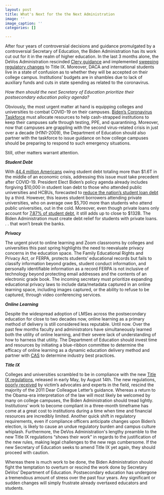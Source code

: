 ```yaml
---
layout: post
title: What's Next for the the Next Administration
image: ''
image_caption: ''
categories: []

---
```

After four years of controversial decisions and guidance promulgated by a controversial Secretary of Education, the Biden Administration has its work cut out for it in the realm of higher education. In the last 3 months alone, the DeVos Administration rescinded [Clery guidance](https://ifap.ed.gov/electronic-announcements/100920RescissionReplace2016HandbookForCampusSafetySecurityReporting) and implemented [sweeping regulatory changes](https://www.ed.gov/news/press-releases/us-department-education-launches-new-title-ix-resources-students-institutions-historic-new-rule-takes-effect) to Title IX. Moreover, DACA and international students live in a state of confusion as to whether they will be accepted on their college campus. Institutions’ budgets are in shambles due to lack of auxiliary funds and cuts in state spending as related to the coronavirus.

_How then should the next Secretary of Education prioritize their postsecondary education policy agenda?_

Obviously, the most urgent matter at hand is equipping colleges and universities to combat COVID-19 on their campuses. [Biden’s Coronavirus Taskforce](https://www.washingtonpost.com/health/2020/11/09/biden-coronavirus-task-force/) must allocate resources to help cash-strapped institutions to keep their campuses safe through testing, PPE, and quarantining. Moreover, now that campuses are grappling with the second virus-related crisis in just over a decade (H1N1-2009), the Department of Education should also partner with the taskforce to issue guidance on how college campuses should be preparing to respond to such emergency situations.

Still, other matters warrant attention.

**_Student Debt_**

With [44.4 million Americans](https://studentloanhero.com/student-loan-debt-statistics/) owing student debt totaling more than $1.6T in the middle of an economic crisis, addressing this issue must take precedent after COVID-19. President Elect Biden’s policy agenda already includes forgiving $10,000 in student loan debt to those who attended public universities and HCBUs, forecasted to [reduce the nation’s student loan debt](https://www.cnbc.com/2020/11/09/student-loan-forgiveness-could-become-a-reality-with-biden-in-office-.html) by a third. However, this leaves student borrowers attending private universities, who on average owe $5,700 more than students who attend public universities, out in the cold. Moreover, even though private loans only account for [7.87% of student debt](https://www.nerdwallet.com/article/loans/student-loans/student-loan-debt#average-student-loan-debt), it still adds up to close to $132B. The Biden Administration must create debt relief for students with private loans. . . that won’t break the banks.

**_Privacy_**

The urgent pivot to online learning and Zoom classrooms by colleges and universities this past spring highlights the need to reevaluate privacy concerns in the education space. The Family Educational Rights and Privacy Act, or FERPA, protects students’ educational records but fails to classify information beyond grades, student conduct information, and personally identifiable information as a record FERPA is not inclusive of technology beyond protecting email addresses and the contents of an electronic grade book. The incoming secretary must prioritize expanding educational privacy laws to include data/metadata captured in an online learning space, including images captured, or the ability to refuse to be captured, through video conferencing services.

**_Online Learning_**

Despite the widespread adoption of LMSes across the postsecondary education for close to two decades now, online learning as a primary method of delivery is still considered less reputable. Until now. Over the past few months faculty and administrators have simultaneously learned both the utility of online learning, and their severe lack of understanding of how to harness that utility. The Department of Education should invest time and resources by initiating a blue-ribbon committee to determine the efficacy of online learning as a dynamic education delivery method and partner with [CAS](https://www.cas.edu/) to determine industry best practices.

**_Title IX_**

Colleges and universities scrambled to be in compliance with the new [Title IX regulations](https://www.ed.gov/news/press-releases/us-department-education-launches-new-title-ix-resources-students-institutions-historic-new-rule-takes-effect), released in early May, by August 14th. The new regulations, [poorly received](https://www.insidehighered.com/news/2020/05/07/education-department-releases-final-title-ix-regulations) by victim’s advocates and experts in the field, rescind the majority of the 2011 Dear Colleague Letter’s guidance. Whereas a return to the Obama-era interpretation of the law will most likely be welcomed by many on college campuses, the Biden Administration should tread lightly. Institutions’ work to become compliant in a three-month timeframe has come at a great cost to institutions during a time when time and financial resources are incredibly limited. Another quick shift in regulatory requirements, even if compliance officers anticipate changes upon Biden’s election, is likely to cause an undue regulatory burden and campus culture whiplash. Furthermore, the DeVos Administration's lengthy preamble to the new Title IX regulations “shows their work” in regards to the justification of the new rules, making legal challenges to the new regs cumbersome. If the new Secretary of Education seeks to amend Title IX yet again, they should proceed with caution.

Whereas there is much work to be done, the Biden Administration should fight the temptation to overturn or rescind the work done by Secretary DeVos’ Department of Education. Postsecondary education has undergone a tremendous amount of stress over the past four years. Any significant or sudden changes will simply frustrate already overtaxed educators and students.